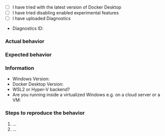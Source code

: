 <!--

************************************************************************************
*READ ME FIRST*

This repository is for reporting bugs with the Docker Desktop for Windows software,
which we respond to on a best-effort basis.

Support requests in this repository (i.e., trouble installing or using the
software) will be ignored, but personalized support is available to Docker Pro and
Team customers at https://hub.docker.com/support/desktop/, and community support is
available from the Docker community Slack (https://www.docker.com/docker-community).

Issues without sufficient detail to debug them will be closed. They generally need
a clear title and description, steps to reproduce, and a diagnostics ID. See
https://docs.docker.com/docker-for-windows/troubleshoot/#diagnose-and-feedback for
how to generate a diagnostics ID either from inside the app or from the command line.
From a Powershell window, you can run the following command to upload diagnostics
and get a Diagnostics ID:
```
& "C:\Program Files\Docker\Docker\resources\com.docker.diagnose.exe" gather -upload
```
************************************************************************************

-->

<!-- Click these checkboxes after submitting, or place an "x" in them. -->
  - [ ] I have tried with the latest version of Docker Desktop
  - [ ] I have tried disabling enabled experimental features
  - [ ] I have uploaded Diagnostics
  - Diagnostics ID:

### Actual behavior

### Expected behavior

### Information
<!--
Please, help us understand the problem.  For instance:
  - Is it reproducible?
  - Is the problem new?
  - Did the problem appear with an update?
  - A reproducible case if this is a bug, Dockerfiles with reproduction inside is best.
-->
  - Windows Version:
  - Docker Desktop Version:
  - WSL2 or Hyper-V backend?  
  - Are you running inside a virtualized Windows e.g. on a cloud server or a VM:

### Steps to reproduce the behavior
<!--
A reproducible case, Dockerfiles with reproduction inside is best.
-->

  1. ...
  2. ...
